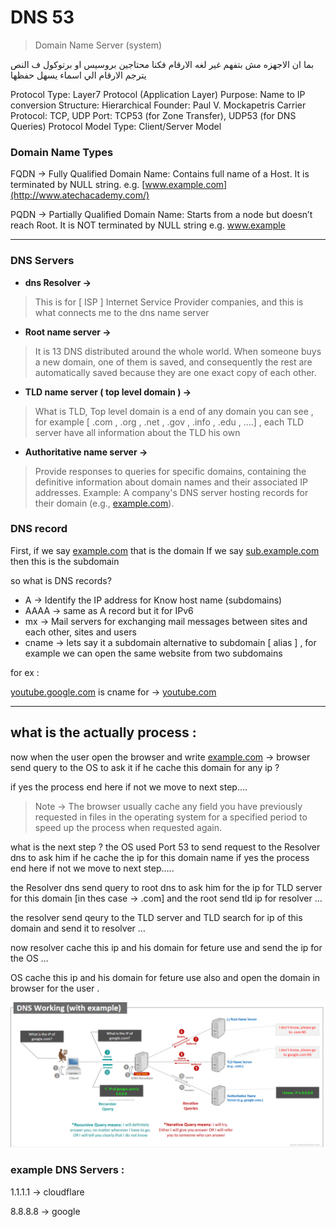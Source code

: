 # **DNS 53**

> Domain Name Server (system)
> 

بما ان الاجهزه مش بتفهم غير لغه الارقام فكنا محتاجين بروسيس او برتوكول ف النص يترجم الارقام الي اسماء يسهل حفظها 

Protocol Type: Layer7 Protocol (Application Layer)
Purpose: Name to IP conversion
Structure: Hierarchical
Founder: Paul V. Mockapetris
Carrier Protocol: TCP, UDP
Port: TCP53 (for Zone Transfer), UDP53 (for DNS Queries)
Protocol Model Type: Client/Server Model

### Domain Name Types

FQDN → Fully Qualified Domain Name: Contains full name of a Host. It is
terminated by NULL string. e.g. [www.example.com](http://www.atechacademy.com/)

PQDN → Partially Qualified Domain Name: Starts from a node but doesn’t
reach Root. It is NOT terminated by NULL string e.g. www.example

---

### DNS Servers

- **dns Resolver →**

> This is for [ ISP ] Internet Service Provider companies, and this is what connects me to the dns name server
> 
- **Root name server →**

> It is 13 DNS distributed around the whole world. When someone buys a new domain, one of them is saved, and consequently the rest are automatically saved because they are one exact copy of each other.
> 
- **TLD name server ( top level domain ) →**

> What is TLD, Top level domain is a end of any domain you can see , for example [ .com , .org , .net , .gov , .info , .edu , ....] , each TLD server have all information about the TLD his own
> 
- **Authoritative name server →**

> Provide responses to queries for specific domains, containing the definitive information about domain names and their associated IP addresses.
Example: A company's DNS server hosting records for their domain (e.g., [example.com](http://example.com/)).
> 

### **DNS record**

First, if we say [example.com](http://example.com/) that is the domain
If we say [sub.example.com](http://sub.example.com/) then this is the subdomain

so what is DNS records? 

- A → Identify the IP address for Know host name (subdomains)
- AAAA → same as A record but it for IPv6
- mx → Mail servers for exchanging mail messages between sites and each other, sites and users
- cname → lets say it a subdomain alternative  to subdomain [ alias ] , for example we can open the same website from two subdomains

for ex :

 [youtube.google.com](http://youtoup.com)  is cname for → [youtube.com](http://youtoup.com) 

---

## **what is the actually process :**

now when the user open the browser and write [example.com](http://example.com) → browser send query to the OS to ask it if he cache this domain for any ip ?

if yes the process end here if not we move to next step….

> Note → The browser usually cache any field you have previously requested in files in the operating system for a specified period to speed up the process when requested again.
> 

what is the next step ? the OS used Port 53 to send request to the Resolver dns to ask him if he cache the ip for this domain name if yes the  process end here if not we move to next step…..

the Resolver dns send query to root dns to ask him for the ip for TLD server for this domain [in thes case → .com] and the root send tld ip for resolver …

the resolver send qeury to the TLD server and TLD search for ip of this domain and send it to resolver …

now resolver cache this ip and his domain for feture use and send the ip for the OS …

OS cache this ip and his domain for feture use also and open the domain in browser for the user .

![Untitled](https://github.com/3laaMersa/Cyber-Security-Fundamental/blob/main/img/Untitled.png)

### example DNS Servers :

1.1.1.1 → cloudflare

8.8.8.8 → google 
